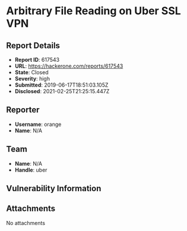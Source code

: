 # Arbitrary File Reading on Uber SSL VPN

## Report Details
- **Report ID**: 617543
- **URL**: https://hackerone.com/reports/617543
- **State**: Closed
- **Severity**: high
- **Submitted**: 2019-06-17T18:51:03.105Z
- **Disclosed**: 2021-02-25T21:25:15.447Z

## Reporter
- **Username**: orange
- **Name**: N/A

## Team
- **Name**: N/A
- **Handle**: uber

## Vulnerability Information


## Attachments
No attachments
